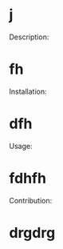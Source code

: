 # j
  
  Description:
  # fh

  Installation:
  # dfh

  Usage:
  # fdhfh

  Contribution:
  # drgdrg
